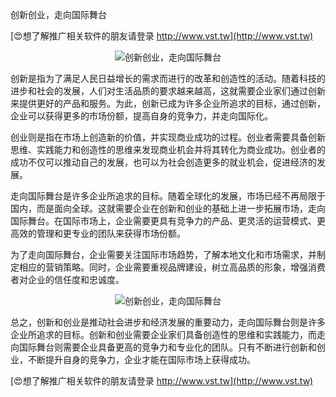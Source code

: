 创新创业，走向国际舞台

[😍想了解推广相关软件的朋友请登录 http://www.vst.tw](http://www.vst.tw)

 <center><img src="https://vst.tw/MP4/tuiguang/png/8.png" alt="创新创业，走向国际舞台"></center>

创新是指为了满足人民日益增长的需求而进行的改革和创造性的活动。随着科技的进步和社会的发展，人们对生活品质的要求越来越高，这就需要企业家们通过创新来提供更好的产品和服务。为此，创新已成为许多企业所追求的目标，通过创新，企业可以获得更多的市场份额，提高自身的竞争力，并走向国际化。

创业则是指在市场上创造新的价值，并实现商业成功的过程。创业者需要具备创新思维、实践能力和创造性的思维来发现商业机会并将其转化为商业成功。创业者的成功不仅可以推动自己的发展，也可以为社会创造更多的就业机会，促进经济的发展。

走向国际舞台是许多企业所追求的目标。随着全球化的发展，市场已经不再局限于国内，而是面向全球。这就需要企业在创新和创业的基础上进一步拓展市场，走向国际舞台。在国际市场上，企业需要更具有竞争力的产品、更灵活的运营模式、更高效的管理和更专业的团队来获得市场份额。

为了走向国际舞台，企业需要关注国际市场趋势，了解本地文化和市场需求，并制定相应的营销策略。同时，企业需要重视品牌建设，树立高品质的形象，增强消费者对企业的信任度和忠诚度。

 <center><img src="https://vst.tw/MP4/tuiguang/png/0.png" alt="创新创业，走向国际舞台"></center>

总之，创新和创业是推动社会进步和经济发展的重要动力，走向国际舞台则是许多企业所追求的目标。创新和创业需要企业家们具备创造性的思维和实践能力，而走向国际舞台则需要企业具备更高的竞争力和专业化的团队。只有不断进行创新和创业，不断提升自身的竞争力，企业才能在国际市场上获得成功。

[😍想了解推广相关软件的朋友请登录 http://www.vst.tw](http://www.vst.tw)



